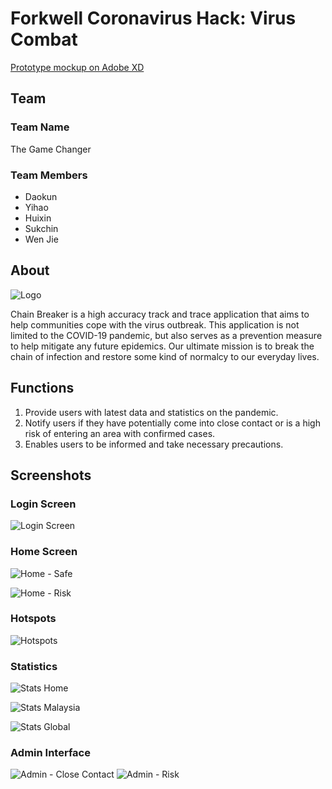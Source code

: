 
# Forkwell Coronavirus Hack: Virus Combat

[Prototype mockup on Adobe XD](https://xd.adobe.com/view/435d5f04-8c16-4021-5f7e-b2f00d05cc8a-356c/?fullscreen&hints=off "Mockup")

## Team
### Team Name
The Game Changer
### Team Members
 - Daokun
 - Yihao
 - Huixin
 - Sukchin
 - Wen Jie

## About
![Logo](readme-resources/chainbreaker-logo.jpg?raw=true)

Chain Breaker is a high accuracy track and trace application that aims to help communities cope with the virus outbreak. This application is not limited to the COVID-19 pandemic, but also serves as a prevention measure to help mitigate any future epidemics.
Our ultimate mission is to break the chain of infection and restore some kind of normalcy to our everyday lives.

## Functions
 1. Provide users with latest data and statistics on the pandemic.
 2. Notify users if they have potentially come into close contact or is a high risk of entering an area with confirmed cases.
 3. Enables users to be informed and take necessary precautions.

## Screenshots
 ### Login Screen
 ![Login Screen](readme-resources/App-Login.png?raw=true)
 
 ### Home Screen
 ![Home - Safe](readme-resources/App-HomeSafe.png?raw=true)
 
 ![Home - Risk](readme-resources/App-HomeNotSafe.png?raw=true)
 
 ### Hotspots
 ![Hotspots](readme-resources/App-MapHotspot.png?raw=true)

 ### Statistics
 ![Stats Home](readme-resources/App-StatsHome.png?raw=true)
 
 ![Stats Malaysia](readme-resources/App-StatsMAS.png?raw=true)

 ![Stats Global](readme-resources/App-StatsGlobal.png?raw=true)

 ### Admin Interface
 ![Admin - Close Contact](readme-resources/App-AdminCloseContact.png?raw=true)
 ![Admin - Risk](readme-resources/App-AdminRisk.png?raw=true)
